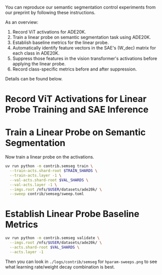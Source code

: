 You can reproduce our semantic segmentation control experiments from our preprint by following these instructions.

As an overview:

1. Record ViT activations for ADE20K.
2. Train a linear probe on semantic segmentation task using ADE20K.
3. Establish baseline metrics for the linear probe.
4. Automatically identify feature vectors in the SAE's \(W_dec\) matrix for each class in ADE20K.
5. Suppress those features in the vision transformer's activations before applying the linear probe.
6. Record class-specific metrics before and after suppression.

Details can be found below.

# Record ViT Activations for Linear Probe Training and SAE Inference

# Train a Linear Probe on Semantic Segmentation

Now train a linear probe on the activations.

```sh
uv run python -m contrib.semseg train \
  --train-acts.shard-root $TRAIN_SHARDS \
  --train-acts.layer -1 \
  --val-acts.shard-root $VAL_SHARDS \
  --val-acts.layer -1 \
  --imgs.root /nfs/$USER/datasets/ade20k/ \
  --sweep contrib/semseg/sweep.toml
```

# Establish Linear Probe Baseline Metrics

```sh
uv run python -m contrib.semseg validate \
  --imgs.root /nfs/$USER/datasets/ade20k/ \
  --acts.shard-root $VAL_SHARDS \
  --acts.layer -1
```

Then you can look in `./logs/contrib/semseg` for `hparam-sweeps.png` to see what learning rate/weight decay combination is best.
